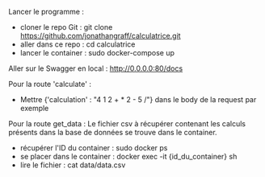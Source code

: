 Lancer le programme : 

- cloner le repo Git : git clone https://github.com/jonathangraff/calculatrice.git
- aller dans ce repo : cd calculatrice
- lancer le container : sudo docker-compose up

Aller sur le Swagger en local : 
 http://0.0.0.0:80/docs

Pour la route 'calculate' :
- Mettre {'calculation' : "4 1 2 + * 2 - 5 /"} dans le body de la request par exemple

Pour la route get_data : 
Le fichier csv à récupérer contenant les calculs présents dans la base de données se trouve dans le container.
- récupérer l'ID du container : sudo docker ps 
- se placer dans le container : docker exec -it {id_du_container} sh
- lire le fichier : cat data/data.csv
